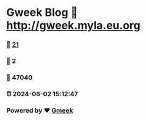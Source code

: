 # Gweek Blog :link: http://gweek.myla.eu.org 
### :page_facing_up: [21](http://gweek.myla.eu.org/tag.html) 
### :speech_balloon: 2 
### :hibiscus: 47040 
### :alarm_clock: 2024-06-02 15:12:47 
### Powered by :heart: [Gmeek](https://github.com/Meekdai/Gmeek)
